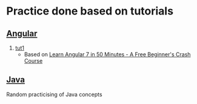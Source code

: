 # Practice done based on tutorials



## [Angular](./Angular)

1. [tut1](./Angular/tut1)
   - Based on [Learn Angular 7 in 50 Minutes - A Free Beginner's Crash Course](https://www.youtube.com/watch?v=5wtnKulcquA)

## [Java](./Java)

Random practicising of Java concepts